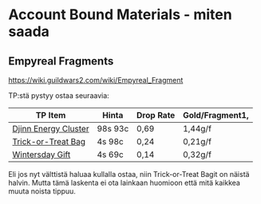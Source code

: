 # Account Bound Materials - miten saada

## Empyreal Fragments

https://wiki.guildwars2.com/wiki/Empyreal_Fragment

TP:stä pystyy ostaa seuraavia:

| TP Item | Hinta | Drop Rate | Gold/Fragment1, |
|---------|-------|-----------|----------------|
| [Djinn Energy Cluster](https://wiki.guildwars2.com/wiki/Djinn_Energy_Cluster) | 98s 93c | 0,69 | 1,44g/f |
| [Trick-or-Treat Bag](https://wiki.guildwars2.com/wiki/Trick-or-Treat_Bag) | 4s 98c | 0,24 | 0,21g/f |
| [Wintersday Gift](https://wiki.guildwars2.com/wiki/Wintersday_Gift) | 4s 69c | 0,14 | 0,32g/f |

Eli jos nyt välttistä haluaa kullalla ostaa, niin Trick-or-Treat Bagit on näistä halvin. Mutta tämä laskenta ei ota lainkaan huomioon että mitä kaikkea muuta noista tippuu.

